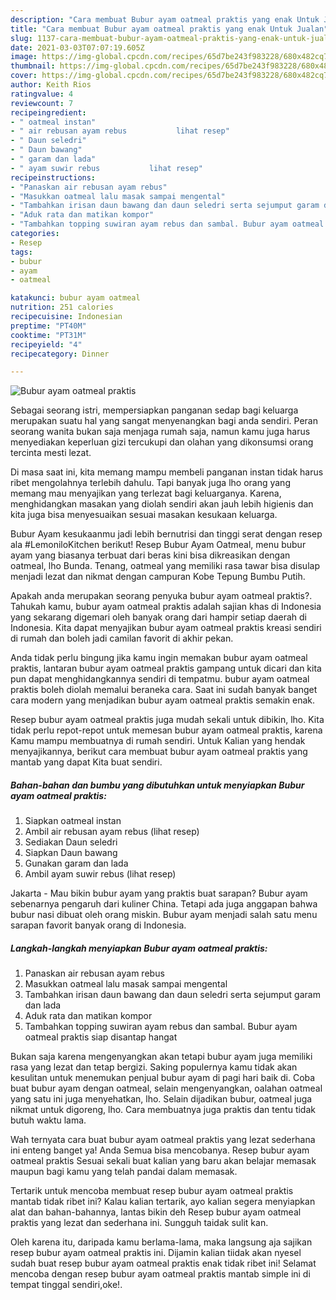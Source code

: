 ```yaml
---
description: "Cara membuat Bubur ayam oatmeal praktis yang enak Untuk Jualan"
title: "Cara membuat Bubur ayam oatmeal praktis yang enak Untuk Jualan"
slug: 1137-cara-membuat-bubur-ayam-oatmeal-praktis-yang-enak-untuk-jualan
date: 2021-03-03T07:07:19.605Z
image: https://img-global.cpcdn.com/recipes/65d7be243f983228/680x482cq70/bubur-ayam-oatmeal-praktis-foto-resep-utama.jpg
thumbnail: https://img-global.cpcdn.com/recipes/65d7be243f983228/680x482cq70/bubur-ayam-oatmeal-praktis-foto-resep-utama.jpg
cover: https://img-global.cpcdn.com/recipes/65d7be243f983228/680x482cq70/bubur-ayam-oatmeal-praktis-foto-resep-utama.jpg
author: Keith Rios
ratingvalue: 4
reviewcount: 7
recipeingredient:
- " oatmeal instan"
- " air rebusan ayam rebus           lihat resep"
- " Daun seledri"
- " Daun bawang"
- " garam dan lada"
- " ayam suwir rebus           lihat resep"
recipeinstructions:
- "Panaskan air rebusan ayam rebus"
- "Masukkan oatmeal lalu masak sampai mengental"
- "Tambahkan irisan daun bawang dan daun seledri serta sejumput garam dan lada"
- "Aduk rata dan matikan kompor"
- "Tambahkan topping suwiran ayam rebus dan sambal. Bubur ayam oatmeal praktis siap disantap hangat"
categories:
- Resep
tags:
- bubur
- ayam
- oatmeal

katakunci: bubur ayam oatmeal 
nutrition: 251 calories
recipecuisine: Indonesian
preptime: "PT40M"
cooktime: "PT31M"
recipeyield: "4"
recipecategory: Dinner

---
```



![Bubur ayam oatmeal praktis](https://img-global.cpcdn.com/recipes/65d7be243f983228/680x482cq70/bubur-ayam-oatmeal-praktis-foto-resep-utama.jpg)

Sebagai seorang istri, mempersiapkan panganan sedap bagi keluarga merupakan suatu hal yang sangat menyenangkan bagi anda sendiri. Peran seorang  wanita bukan saja menjaga rumah saja, namun kamu juga harus menyediakan keperluan gizi tercukupi dan olahan yang dikonsumsi orang tercinta mesti lezat.

Di masa  saat ini, kita memang mampu membeli panganan instan tidak harus ribet mengolahnya terlebih dahulu. Tapi banyak juga lho orang yang memang mau menyajikan yang terlezat bagi keluarganya. Karena, menghidangkan masakan yang diolah sendiri akan jauh lebih higienis dan kita juga bisa menyesuaikan sesuai masakan kesukaan keluarga. 

Bubur Ayam kesukaanmu jadi lebih bernutrisi dan tinggi serat dengan resep ala #LemoniloKitchen berikut! Resep Bubur Ayam Oatmeal, menu bubur ayam yang biasanya terbuat dari beras kini bisa dikreasikan dengan oatmeal, lho Bunda. Tenang, oatmeal yang memiliki rasa tawar bisa disulap menjadi lezat dan nikmat dengan campuran Kobe Tepung Bumbu Putih.

Apakah anda merupakan seorang penyuka bubur ayam oatmeal praktis?. Tahukah kamu, bubur ayam oatmeal praktis adalah sajian khas di Indonesia yang sekarang digemari oleh banyak orang dari hampir setiap daerah di Indonesia. Kita dapat menyajikan bubur ayam oatmeal praktis kreasi sendiri di rumah dan boleh jadi camilan favorit di akhir pekan.

Anda tidak perlu bingung jika kamu ingin memakan bubur ayam oatmeal praktis, lantaran bubur ayam oatmeal praktis gampang untuk dicari dan kita pun dapat menghidangkannya sendiri di tempatmu. bubur ayam oatmeal praktis boleh diolah memalui beraneka cara. Saat ini sudah banyak banget cara modern yang menjadikan bubur ayam oatmeal praktis semakin enak.

Resep bubur ayam oatmeal praktis juga mudah sekali untuk dibikin, lho. Kita tidak perlu repot-repot untuk memesan bubur ayam oatmeal praktis, karena Kamu mampu membuatnya di rumah sendiri. Untuk Kalian yang hendak menyajikannya, berikut cara membuat bubur ayam oatmeal praktis yang mantab yang dapat Kita buat sendiri.

<!--inarticleads1-->

##### Bahan-bahan dan bumbu yang dibutuhkan untuk menyiapkan Bubur ayam oatmeal praktis:

1. Siapkan  oatmeal instan
1. Ambil  air rebusan ayam rebus           (lihat resep)
1. Sediakan  Daun seledri
1. Siapkan  Daun bawang
1. Gunakan  garam dan lada
1. Ambil  ayam suwir rebus           (lihat resep)


Jakarta - Mau bikin bubur ayam yang praktis buat sarapan? Bubur ayam sebenarnya pengaruh dari kuliner China. Tetapi ada juga anggapan bahwa bubur nasi dibuat oleh orang miskin. Bubur ayam menjadi salah satu menu sarapan favorit banyak orang di Indonesia. 

<!--inarticleads2-->

##### Langkah-langkah menyiapkan Bubur ayam oatmeal praktis:

1. Panaskan air rebusan ayam rebus
1. Masukkan oatmeal lalu masak sampai mengental
1. Tambahkan irisan daun bawang dan daun seledri serta sejumput garam dan lada
1. Aduk rata dan matikan kompor
1. Tambahkan topping suwiran ayam rebus dan sambal. Bubur ayam oatmeal praktis siap disantap hangat


Bukan saja karena mengenyangkan akan tetapi bubur ayam juga memiliki rasa yang lezat dan tetap bergizi. Saking populernya kamu tidak akan kesulitan untuk menemukan penjual bubur ayam di pagi hari baik di. Coba buat bubur ayam dengan oatmeal, selain mengenyangkan, oalahan oatmeal yang satu ini juga menyehatkan, lho. Selain dijadikan bubur, oatmeal juga nikmat untuk digoreng, lho. Cara membuatnya juga praktis dan tentu tidak butuh waktu lama. 

Wah ternyata cara buat bubur ayam oatmeal praktis yang lezat sederhana ini enteng banget ya! Anda Semua bisa mencobanya. Resep bubur ayam oatmeal praktis Sesuai sekali buat kalian yang baru akan belajar memasak maupun bagi kamu yang telah pandai dalam memasak.

Tertarik untuk mencoba membuat resep bubur ayam oatmeal praktis mantab tidak ribet ini? Kalau kalian tertarik, ayo kalian segera menyiapkan alat dan bahan-bahannya, lantas bikin deh Resep bubur ayam oatmeal praktis yang lezat dan sederhana ini. Sungguh taidak sulit kan. 

Oleh karena itu, daripada kamu berlama-lama, maka langsung aja sajikan resep bubur ayam oatmeal praktis ini. Dijamin kalian tiidak akan nyesel sudah buat resep bubur ayam oatmeal praktis enak tidak ribet ini! Selamat mencoba dengan resep bubur ayam oatmeal praktis mantab simple ini di tempat tinggal sendiri,oke!.

